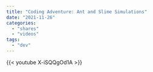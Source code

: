 ```yaml
---
title: "Coding Adventure: Ant and Slime Simulations"
date: "2021-11-26"
categories:
  - "shares"
  - "videos"
tags:
  - "dev"
---
```


{{< youtube X-iSQQgOd1A >}}
